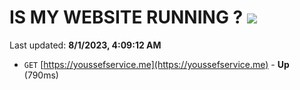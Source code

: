 # IS MY WEBSITE RUNNING ? [![](https://img.shields.io/static/v1?label=Sponsor&message=%E2%9D%A4&logo=GitHub&color=%23fe8e86)](https://github.com/sponsors/<username>)

Last updated: **8/1/2023, 4:09:12 AM**

- `GET` [https://youssefservice.me](https://youssefservice.me) - **Up** (790ms)
